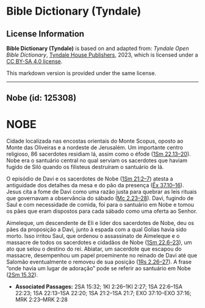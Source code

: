 # Bible Dictionary (Tyndale)

## License Information

**Bible Dictionary (Tyndale)** is based on and adapted from: _Tyndale Open Bible Dictionary_, [Tyndale House Publishers](https://tyndaleopenresources.com/), 2023, which is licensed under a [CC BY-SA 4.0 license](https://creativecommons.org/licenses/by-sa/4.0/legalcode.en).

This markdown version is provided under the same license.



--------------------------------

## Nobe (id: 125308)

NOBE
====

Cidade localizada nas encostas orientais do Monte Scopus, oposto ao Monte das Oliveiras e a nordeste de Jerusalém. Um importante centro religioso, 86 sacerdotes residiam lá, assim como o éfode ([1Sm 22\.13–20](https://ref.ly/1Sam22:13-1Sam22:20)). Nobe era o santuário central no qual serviam os sacerdotes que haviam fugido de Siló quando os filisteus destruíram o santuário de lá.

O episódio de Davi e os sacerdotes de Nobe ([1Sm 21:2–7](https://ref.ly/1Sam21:2-1Sam21:7)) atesta a antiguidade dos detalhes da mesa e do pão da presença ([Êx 37\.10–16](https://ref.ly/Exod37:10-Exod37:16)). Jesus cita a fome de Davi como uma razão justa para quebrar as leis rituais que governavam a observância do sábado ([Mc 2\.23–28](https://ref.ly/Mark2:23-Mark2:28)). Davi, fugindo de Saul e com necessidade de comida, foi para o santuário em Nobe e tomou os pães que eram dispostos para cada sábado como uma oferta ao Senhor.

Aimeleque, um descendente de Eli e líder dos sacerdotes de Nobe, deu os pães da proposição a Davi, junto à espada com a qual Golias havia sido morto. Isso irritou Saul, que ordenou o assassinato de Aimeleque e o massacre de todos os sacerdotes e cidadãos de Nobe ([1Sm 22\.6–23](https://ref.ly/1Sam22:6-1Sam22:23)), um ato que selou o destino do rei. Abiatar, um sacerdote que escapou do massacre, desempenhou um papel proeminente no reinado de Davi até que Salomão eventualmente o removeu de sua posição ([1Rs 2\.26–27](https://ref.ly/1Kgs2:26-1Kgs2:27)). A frase “onde havia um lugar de adoração” pode se referir ao santuário em Nobe ([2Sm 15\.32](https://ref.ly/2Sam15:32)).

* **Associated Passages:** 2SA 15:32; 1KI 2:26–1KI 2:27; 1SA 22:6–1SA 22:23; 1SA 22:13–1SA 22:20; 1SA 21:2–1SA 21:7; EXO 37:10–EXO 37:16; MRK 2:23–MRK 2:28

